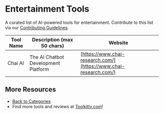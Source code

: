 # Entertainment Tools

A curated list of AI-powered tools for entertainment. Contribute to this list via our [Contributing Guidelines](../CONTRIBUTING.md).

| Tool Name | Description (max 50 chars) | Website |
|-----------|----------------------------|---------|
| Chai AI | The AI Chatbot Development Platform | [https://www.chai-research.com/](https://www.chai-research.com/) |

## More Resources
- [Back to Categories](https://github.com/ToolkitlyAI/awesome-ai-tools/blob/master/README.md)
- Find more tools and reviews at [Toolkitly.com](https://toolkitly.com)!
